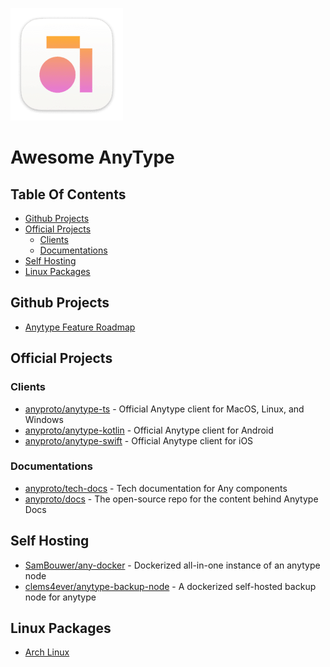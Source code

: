 ![anytype logo](.github/icon.png)

# Awesome AnyType <!-- omit from toc -->

## Table Of Contents <!-- omit from toc -->

- [Github Projects](#github-projects)
- [Official Projects](#official-projects)
  - [Clients](#clients)
  - [Documentations](#documentations)
- [Self Hosting](#self-hosting)
- [Linux Packages](#linux-packages)

## Github Projects

- [Anytype Feature Roadmap](https://github.com/orgs/anyproto/projects/1/views/1)

## Official Projects

### Clients

- [anyproto/anytype-ts](https://github.com/anyproto/anytype-ts) - Official Anytype client for MacOS, Linux, and Windows
- [anyproto/anytype-kotlin](https://github.com/anyproto/anytype-kotlin) - Official Anytype client for Android
- [anyproto/anytype-swift](https://github.com/anyproto/anytype-swift) - Official Anytype client for iOS

### Documentations

- [anyproto/tech-docs](https://github.com/anyproto/tech-docs) - Tech documentation for Any components
- [anyproto/docs](https://github.com/anyproto/docs) - The open-source repo for the content behind Anytype Docs

## Self Hosting

- [SamBouwer/any-docker](https://github.com/SamBouwer/any-docker) - Dockerized all-in-one instance of an anytype node
- [clems4ever/anytype-backup-node](https://github.com/clems4ever/anytype-backup-node) - A dockerized self-hosted backup node for anytype

## Linux Packages

- [Arch Linux](https://aur.archlinux.org/packages/anytype-bin)
